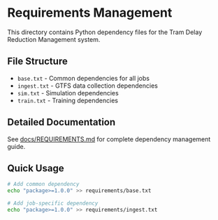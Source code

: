 # Requirements Management

This directory contains Python dependency files for the Tram Delay Reduction Management system.

## File Structure

- `base.txt` - Common dependencies for all jobs
- `ingest.txt` - GTFS data collection dependencies
- `sim.txt` - Simulation dependencies
- `train.txt` - Training dependencies

## Detailed Documentation

See [docs/REQUIREMENTS.md](../docs/REQUIREMENTS.md) for complete dependency management guide.

## Quick Usage

```bash
# Add common dependency
echo "package>=1.0.0" >> requirements/base.txt

# Add job-specific dependency
echo "package>=1.0.0" >> requirements/ingest.txt
```
